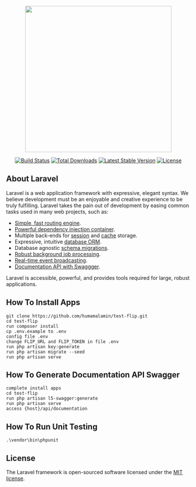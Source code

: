 <p align="center"><a href="https://laravel.com" target="_blank"><img src="https://raw.githubusercontent.com/laravel/art/master/logo-lockup/5%20SVG/2%20CMYK/1%20Full%20Color/laravel-logolockup-cmyk-red.svg" width="400"></a></p>

<p align="center">
<a href="https://travis-ci.org/laravel/framework"><img src="https://travis-ci.org/laravel/framework.svg" alt="Build Status"></a>
<a href="https://packagist.org/packages/laravel/framework"><img src="https://img.shields.io/packagist/dt/laravel/framework" alt="Total Downloads"></a>
<a href="https://packagist.org/packages/laravel/framework"><img src="https://img.shields.io/packagist/v/laravel/framework" alt="Latest Stable Version"></a>
<a href="https://packagist.org/packages/laravel/framework"><img src="https://img.shields.io/packagist/l/laravel/framework" alt="License"></a>
</p>

## About Laravel

Laravel is a web application framework with expressive, elegant syntax. We believe development must be an enjoyable and creative experience to be truly fulfilling. Laravel takes the pain out of development by easing common tasks used in many web projects, such as:

- [Simple, fast routing engine](https://laravel.com/docs/routing).
- [Powerful dependency injection container](https://laravel.com/docs/container).
- Multiple back-ends for [session](https://laravel.com/docs/session) and [cache](https://laravel.com/docs/cache) storage.
- Expressive, intuitive [database ORM](https://laravel.com/docs/eloquent).
- Database agnostic [schema migrations](https://laravel.com/docs/migrations).
- [Robust background job processing](https://laravel.com/docs/queues).
- [Real-time event broadcasting](https://laravel.com/docs/broadcasting).
- [Documentation API with Swaggger](https://github.com/DarkaOnLine/L5-Swagger).

Laravel is accessible, powerful, and provides tools required for large, robust applications.

## How To Install Apps

```
git clone https://github.com/humamalamin/test-flip.git
cd test-flip
run composer install
cp .env.example to .env
config file .env
change FLIP_URL and FLIP_TOKEN in file .env
run php artisan key:generate
run php artisan migrate --seed
run php artisan serve
```

## How To Generate Documentation API Swagger

```
complete install apps
cd test-flip
run php artisan l5-swagger:generate
run php artisan serve
access {host}/api/documentation
```

## How To Run Unit Testing

```
.\vendor\bin\phpunit
```

## License

The Laravel framework is open-sourced software licensed under the [MIT license](https://opensource.org/licenses/MIT).
